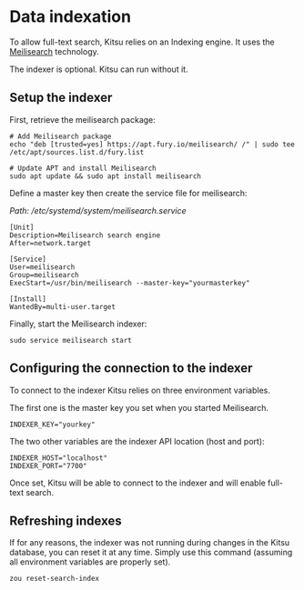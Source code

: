 # Data indexation

To allow full-text search, Kitsu relies on an Indexing engine. It uses the
[Meilisearch](https://www.meilisearch.com/docs) technology.

The indexer is optional. Kitsu can run without it.

## Setup the indexer

First, retrieve the meilisearch package:

```
# Add Meilisearch package
echo "deb [trusted=yes] https://apt.fury.io/meilisearch/ /" | sudo tee /etc/apt/sources.list.d/fury.list

# Update APT and install Meilisearch
sudo apt update && sudo apt install meilisearch
```

Define a master key then create the service file for meilisearch:

*Path: /etc/systemd/system/meilisearch.service*

```
[Unit]
Description=Meilisearch search engine
After=network.target

[Service]
User=meilisearch
Group=meilisearch
ExecStart=/usr/bin/meilisearch --master-key="yourmasterkey"

[Install]
WantedBy=multi-user.target
```

Finally, start the Meilisearch indexer:

```
sudo service meilisearch start
```



## Configuring the connection to the indexer

To connect to the indexer Kitsu relies on three environment variables.

The first one is the master key you set when you started Meilisearch.

```
INDEXER_KEY="yourkey"
```

The two other variables are the indexer API location (host and port): 

```
INDEXER_HOST="localhost"
INDEXER_PORT="7700"
```

Once set, Kitsu will be able to connect to the indexer and will enable
full-text search.


## Refreshing indexes

If for any reasons, the indexer was not running during changes in the Kitsu
database, you can reset it at any time. Simply use this command (assuming all
environment variables are properly set).

```
zou reset-search-index
```
